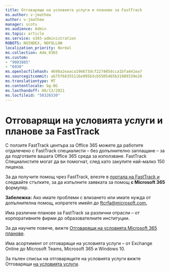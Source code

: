 ```yaml
---
title: Отговарящи на условията услуги и планове за FastTrack
ms.author: v-jmathew
author: v-jmathew
manager: scotv
ms.audience: Admin
ms.topic: article
ms.service: o365-administration
ROBOTS: NOINDEX, NOFOLLOW
localization_priority: Normal
ms.collection: Adm_O365
ms.custom:
- "9003885"
- "6938"
ms.openlocfilehash: 4698a2eaaca196673dcf227405dcca1bfa441ea7
ms.sourcegitcommit: ab75f66355116e995b3cb5505465b31989339e28
ms.translationtype: MT
ms.contentlocale: bg-BG
ms.lasthandoff: 08/13/2021
ms.locfileid: "58326530"
---
```

# <a name="eligible-services-and-plans-for-fasttrack"></a>Отговарящи на условията услуги и планове за FastTrack

С ползите FastTrack центъра за Office 365 можете да работите отдалечено с FastTrack специалисти – без допълнително заплащане – за да подготвите вашата Office 365 среда за използване. FastTrack Специалистите могат да ви помогнат, след като закупите най-малко 150 лиценза.

За да получите помощ чрез FastTrack, влезте в [портала на FastTrack и](https://go.microsoft.com/fwlink/?linkid=2125443) следвайте стъпките, за да изпълните заявката за помощ **с Microsoft 365** формуляр.

**Забележка:** Ако имате проблеми с влизането или имате нужда от допълнителна помощ, изпратете имейл до [ftcrfa@microsoft.com.](mailto:ftcrfa@microsoft.com)

Има различни планове за FastTrack за различни отрасли – от корпоративните фирми до образователните институции.

За да научите повече, вижте [Отговарящи на условията Microsoft 365 планове](https://go.microsoft.com/fwlink/?linkid=2125459).

Има асортимент от отговарящи на условията услуги – от Exchange Online до Microsoft Teams, Microsoft 365 и Windows 10.

За пълен списък на отговарящите на условията услуги вижте Отговарящи [на условията услуги](https://go.microsoft.com/fwlink/?linkid=2125636).
